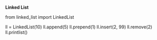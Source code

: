 <b> Linked List </b>

from linked_list import LinkedList

ll = LinkedList(10)
ll.append(5)
ll.prepend(1)
ll.insert(2, 99)
ll.remove(2)
ll.printlist()

